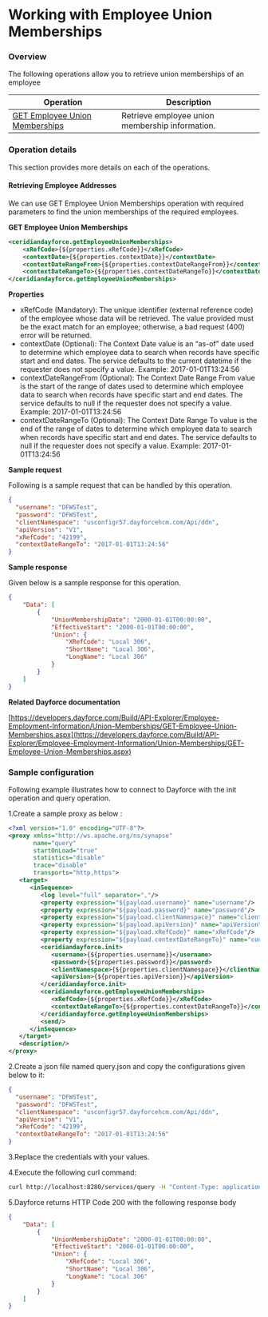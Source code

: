 # Working with Employee Union Memberships

### Overview 

The following operations allow you to retrieve union memberships of an employee

| Operation | Description |
| ------------- |-------------|
|[GET Employee Union Memberships](#)| Retrieve employee union membership information. |

### Operation details

This section provides more details on each of the operations.

#### Retrieving Employee Addresses
We can use GET Employee Union Memberships operation with required parameters to find the union memberships of the required employees.

**GET Employee Union Memberships**
```xml
<ceridiandayforce.getEmployeeUnionMemberships>
    <xRefCode>{${properties.xRefCode}}</xRefCode>
    <contextDate>{${properties.contextDate}}</contextDate>
    <contextDateRangeFrom>{${properties.contextDateRangeFrom}}</contextDateRangeFrom>
    <contextDateRangeTo>{${properties.contextDateRangeTo}}</contextDateRangeTo>
</ceridiandayforce.getEmployeeUnionMemberships>
```

**Properties**

* xRefCode (Mandatory): The unique identifier (external reference code) of the employee whose data will be retrieved. The value provided must be the exact match for an employee; otherwise, a bad request (400) error will be returned.
* contextDate (Optional): The Context Date value is an “as-of” date used to determine which employee data to search when records have specific start and end dates. The service defaults to the current datetime if the requester does not specify a value. Example: 2017-01-01T13:24:56
* contextDateRangeFrom (Optional): The Context Date Range From value is the start of the range of dates used to determine which employee data to search when records have specific start and end dates. The service defaults to null if the requester does not specify a value. Example: 2017-01-01T13:24:56
* contextDateRangeTo (Optional): The Context Date Range To value is the end of the range of dates to determine which employee data to search when records have specific start and end dates. The service defaults to null if the requester does not specify a value. Example: 2017-01-01T13:24:56

**Sample request**

Following is a sample request that can be handled by this operation.

```json
{
  "username": "DFWSTest",
  "password": "DFWSTest",
  "clientNamespace": "usconfigr57.dayforcehcm.com/Api/ddn",
  "apiVersion": "V1",
  "xRefCode": "42199",
  "contextDateRangeTo": "2017-01-01T13:24:56"
}
```

**Sample response**

Given below is a sample response for this operation.

```json
{
    "Data": [
        {
            "UnionMembershipDate": "2000-01-01T00:00:00",
            "EffectiveStart": "2000-01-01T00:00:00",
            "Union": {
                "XRefCode": "Local 306",
                "ShortName": "Local 306",
                "LongName": "Local 306"
            }
        }
    ]
}
```

**Related Dayforce documentation**

[https://developers.dayforce.com/Build/API-Explorer/Employee-Employment-Information/Union-Memberships/GET-Employee-Union-Memberships.aspx](https://developers.dayforce.com/Build/API-Explorer/Employee-Employment-Information/Union-Memberships/GET-Employee-Union-Memberships.aspx)

### Sample configuration

Following example illustrates how to connect to Dayforce with the init operation and query operation.

1.Create a sample proxy as below :
```xml
<?xml version="1.0" encoding="UTF-8"?>
<proxy xmlns="http://ws.apache.org/ns/synapse"
       name="query"
       startOnLoad="true"
       statistics="disable"
       trace="disable"
       transports="http,https">
   <target>
      <inSequence>
         <log level="full" separator=","/>
         <property expression="${payload.username}" name="username"/>
         <property expression="${payload.password}" name="password"/>
         <property expression="${payload.clientNamespace}" name="clientNamespace"/>
         <property expression="${payload.apiVersion}" name="apiVersion"/>
         <property expression="${payload.xRefCode}" name="xRefCode"/>
         <property expression="${payload.contextDateRangeTo}" name="contextDateRangeTo"/>
         <ceridiandayforce.init>
            <username>{${properties.username}}</username>
            <password>{${properties.password}}</password>
            <clientNamespace>{${properties.clientNamespace}}</clientNamespace>
            <apiVersion>{${properties.apiVersion}}</apiVersion>
         </ceridiandayforce.init>
         <ceridiandayforce.getEmployeeUnionMemberships>
            <xRefCode>{${properties.xRefCode}}</xRefCode>
            <contextDateRangeTo>{${properties.contextDateRangeTo}}</contextDateRangeTo>
         </ceridiandayforce.getEmployeeUnionMemberships>
         <send/>
      </inSequence>
   </target>
   <description/>
</proxy>
```

2.Create a json file named query.json and copy the configurations given below to it:

```json
{
  "username": "DFWSTest",
  "password": "DFWSTest",
  "clientNamespace": "usconfigr57.dayforcehcm.com/Api/ddn",
  "apiVersion": "V1",
  "xRefCode": "42199",
  "contextDateRangeTo": "2017-01-01T13:24:56"
}
```
3.Replace the credentials with your values.

4.Execute the following curl command:

```bash
curl http://localhost:8280/services/query -H "Content-Type: application/json" -d @query.json
```
5.Dayforce returns HTTP Code 200 with the following response body

```json
{
    "Data": [
        {
            "UnionMembershipDate": "2000-01-01T00:00:00",
            "EffectiveStart": "2000-01-01T00:00:00",
            "Union": {
                "XRefCode": "Local 306",
                "ShortName": "Local 306",
                "LongName": "Local 306"
            }
        }
    ]
}
```
